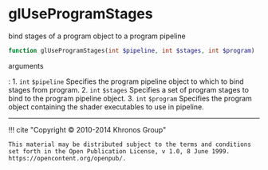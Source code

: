 # glUseProgramStages
bind stages of a program object to a program pipeline

```php
function glUseProgramStages(int $pipeline, int $stages, int $program) : void
```

arguments

:    1. `int` `$pipeline` Specifies the program pipeline object to which to bind
    stages from program.
    2. `int` `$stages` Specifies a set of program stages to bind to the program
    pipeline object.
    3. `int` `$program` Specifies the program object containing the shader
    executables to use in pipeline.

---
     

!!! cite "Copyright © 2010-2014 Khronos Group"

    This material may be distributed subject to the terms and conditions set forth in the Open Publication License, v 1.0, 8 June 1999. https://opencontent.org/openpub/.